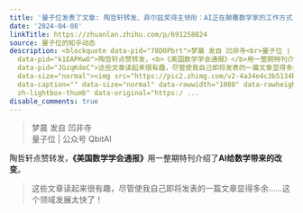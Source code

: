 ```yaml
---
title: '量子位发表了文章: 陶哲轩转发、菲尔兹奖得主领衔：AI正在颠覆数学家的工作方式 | 美国数学学会特刊'
date: '2024-04-08'
linkTitle: https://zhuanlan.zhihu.com/p/691258824
source: 量子位的知乎动态
description: <blockquote data-pid="78D0Pbrt">梦晨 发自 凹非寺<br>量子位 | 公众号 QbitAI</blockquote><p
  data-pid="k1EAPKwO">陶哲轩点赞转发，<b>《美国数学学会通报》</b>用一整期特刊介绍了<b>AI给数学带来的改变</b>。</p><blockquote
  data-pid="JGzqKdeC">这些文章读起来很有趣，尽管使我自己即将发表的一篇文章显得多余……这个领域发展太快了！</blockquote><figure
  data-size="normal"><img src="https://pic2.zhimg.com/v2-4a34e4c3b5134b33bf178d1900b01585_1440w.jpg"
  data-caption="" data-size="normal" data-rawwidth="1080" data-rawheight="939" class="origin_image
  zh-lightbox-thumb" data-original="https:/ ...
disable_comments: true
---
```

<blockquote data-pid="78D0Pbrt">梦晨 发自 凹非寺<br>量子位 | 公众号 QbitAI</blockquote><p data-pid="k1EAPKwO">陶哲轩点赞转发，<b>《美国数学学会通报》</b>用一整期特刊介绍了<b>AI给数学带来的改变</b>。</p><blockquote data-pid="JGzqKdeC">这些文章读起来很有趣，尽管使我自己即将发表的一篇文章显得多余……这个领域发展太快了！</blockquote><figure data-size="normal"><img src="https://pic2.zhimg.com/v2-4a34e4c3b5134b33bf178d1900b01585_1440w.jpg" data-caption="" data-size="normal" data-rawwidth="1080" data-rawheight="939" class="origin_image zh-lightbox-thumb" data-original="https:/ ...